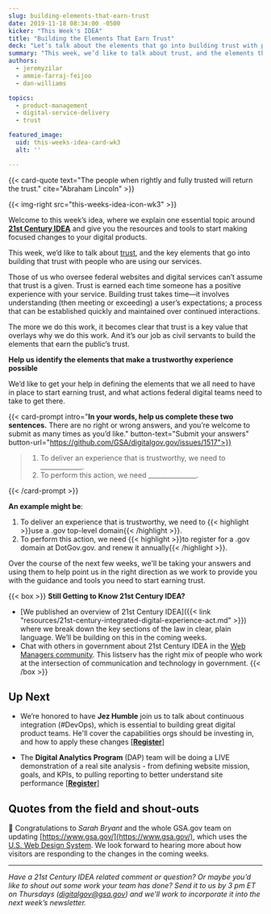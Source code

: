 ```yaml
---
slug: building-elements-that-earn-trust
date: 2019-11-18 08:34:00 -0500
kicker: "This Week's IDEA"
title: "Building the Elements That Earn Trust"
deck: "Let’s talk about the elements that go into building trust with people who are using our services."
summary: "This week, we’d like to talk about trust, and the elements that go into building trust with people who are using our services."
authors:
  - jeremyzilar
  - ammie-farraj-feijoo
  - dan-williams

topics:
  - product-management
  - digital-service-delivery
  - trust

featured_image:
  uid: this-weeks-idea-card-wk3
  alt: ''

---
```


{{< card-quote text="The people when rightly and fully trusted will return the trust." cite="Abraham Lincoln" >}}

{{< img-right src="this-weeks-idea-icon-wk3" >}}

Welcome to this week’s idea, where we explain one essential topic around [**21st Century IDEA**](https://digital.gov/resources/21st-century-integrated-digital-experience-act/) and give you the resources and tools to start making focused changes to your digital products.

This week, we’d like to talk about [trust](https://www.merriam-webster.com/dictionary/trust), and the key elements that go into building that trust with people who are using our services.

Those of us who oversee federal websites and digital services can’t assume that trust is a given. Trust is earned each time someone has a positive experience with your service. Building trust takes time&mdash;it involves understanding (then meeting or exceeding) a user’s expectations; a process that can be established quickly and maintained over continued interactions.

The more we do this work, it becomes clear that trust is a key value that overlays why we do this work. And it’s our job as civil servants to build the elements that earn the public’s trust.

**Help us identify the elements that make a trustworthy experience possible**

We’d like to get your help in defining the elements that we all need to have in place to start earning trust, and what actions federal digital teams need to take to get there.


{{< card-prompt intro="**In your words, help us complete these two sentences.** There are no right or wrong answers, and you’re welcome to submit as many times as you’d like." button-text="Submit your answers" button-url="https://github.com/GSA/digitalgov.gov/issues/1517">}}

> 1. To deliver an experience that is trustworthy, we need to _____________.
> 2. To perform this action, we need _______________.

{{< /card-prompt >}}


**An example might be**:

1. To deliver an experience that is trustworthy, we need to {{< highlight >}}use a .gov top-level domain{{< /highlight >}}.
2. To perform this action, we need {{< highlight >}}to register for a .gov domain at DotGov.gov. and renew it annually{{< /highlight >}}.

Over the course of the next few weeks, we'll be taking your answers and using them to help point us in the right direction as we work to provide you with the guidance and tools you need to start earning trust.

{{< box >}}
**Still Getting to Know 21st Century IDEA?**

- [We published an overview of 21st Century IDEA]({{< link "resources/21st-century-integrated-digital-experience-act.md" >}}) where we break down the key sections of the law in clear, plain language. We’ll be building on this in the coming weeks.
- Chat with others in government about 21st Century IDEA in the [Web Managers community](https://digital.gov/communities/web-content-managers/). This listserv has the right mix of people who work at the intersection of communication and technology in government.
{{< /box >}}

## Up Next

- We’re honored to have **Jez Humble** join us to talk about continuous integration (#DevOps), which is essential to building great digital product teams. He'll cover the capabilities orgs should be investing in, and how to apply these changes [[**Register**](https://digital.gov/event/2019/11/19/jez-humble-building-scaling-high-performing-technology-organizations/)]

- The **Digital Analytics Program** (DAP) team will be doing a LIVE demonstration of a real site analysis - from defining website mission, goals, and KPIs, to pulling reporting to better understand site performance [[**Register**](https://digital.gov/event/2019/11/20/dap-learning-series-site-analysis-live/)]

## Quotes from the field and shout-outs

:tada: Congratulations to *Sarah Bryant* and the whole GSA.gov team on updating [https://www.gsa.gov/](https://www.gsa.gov/), which uses the [U.S. Web Design System](https://designsystem.digital.gov/). We look forward to hearing more about how visitors are responding to the changes in the coming weeks.

---

_Have a 21st Century IDEA related comment or question? Or maybe you’d like to shout out some work your team has done? Send it to us by 3 pm ET on Thursdays ([digitalgov@gsa.gov](mailto:digitalgov@gsa.gov)) and we’ll work to incorporate it into the next week’s newsletter._ 
